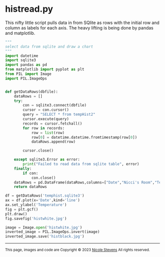 # histread.py

This nifty little script pulls data in from 
SQlite as rows with the initial row and column as labels for each axis. The heavy lifting is being done by pandas and matplotlib. 


```python
"""
select data from sqlite and draw a chart 
"""
import datetime
import sqlite3
import pandas as pd
from matplotlib import pyplot as plt
from PIL import Image
import PIL.ImageOps    


def getDataRows(dbfile):
	dataRows = []
	try:
		con = sqlite3.connect(dbfile)
		cursor = con.cursor()
		query = "SELECT * from tempHist2"
		cursor.execute(query)
		records = cursor.fetchall()
		for row in records:
			row = list(row)
			row[0] = datetime.datetime.fromtimestamp(row[0])
			dataRows.append(row)

		cursor.close()

	except sqlite3.Error as error:
		print("Failed to read data from sqlite table", error)
	finally:
		if con:
			con.close()
	dataRows = pd.DataFrame(dataRows,columns=["Date","Nicci's Room","Terry's Room","Living Room"])
	return dataRows

df = getDataRows('temphist.sqlite3')
ax = df.plot(x='Date',kind='line')
ax.set_ylabel('Temperature')
fig = plt.gcf()
plt.draw()
fig.savefig('histwhite.jpg')

image = Image.open('histwhite.jpg')
inverted_image = PIL.ImageOps.invert(image)
inverted_image.save('histblack.jpg')
```
---


<small>This page, images and code are Copyright &copy; 2023 [Nicole Stevens](/sensorfs/about.html) All rights reserved.</small>
